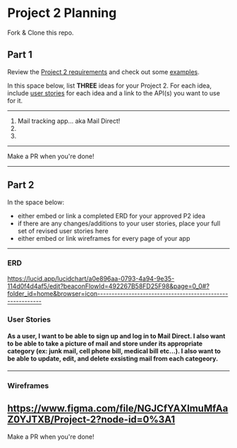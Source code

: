 # Project 2 Planning

Fork & Clone this repo.

## Part 1

Review the [Project 2 requirements](https://tmdarneille.gitbook.io/seirfx/11-projects/project-2#project-feedback-evaluation) and check out some [examples](https://tmdarneille.gitbook.io/seirfx/11-projects/past-projects/project2).

In this space below, list **THREE** ideas for your Project 2. For each idea, include [user stories](https://revelry.co/user-stories-that-dont-suck/) for each idea and a link to the API(s) you want to use for it.

--------------------------------------------------------
1. Mail tracking app... aka Mail Direct!
2. 
3.
---------------------------------------------------------

Make a PR when you're done!

---

## Part 2

In the space below:
* either embed or link a completed ERD for your approved P2 idea
* if there are any changes/additions to your user stories, place your full set of revised user stories here
* either embed or link wireframes for every page of your app

----------------------------------------------------------
### ERD
https://lucid.app/lucidchart/a0e896aa-0793-4a94-9e35-114d0f4d4af5/edit?beaconFlowId=492267B58FD25F98&page=0_0#?folder_id=home&browser=icon----------------------------------------------------------
### User Stories
#### As a user, I want to be able to sign up and log in to Mail Direct. I also want to be able to take a picture of mail and store under its appropriate category (ex: junk mail, cell phone bill, medical bill etc...). I also want to be able to update, edit, and delete exsisting mail from each categeory. 
----------------------------------------------------------
### Wireframes
https://www.figma.com/file/NGJCfYAXlmuMfAaZ0YJTXB/Project-2?node-id=0%3A1
----------------------------------------------------------

Make a PR when you're done!

